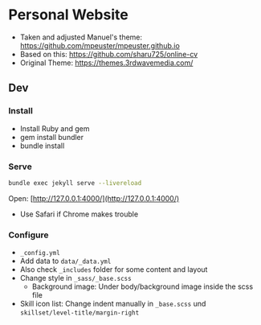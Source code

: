 # Personal Website

* Taken and adjusted Manuel's theme: https://github.com/mpeuster/mpeuster.github.io
* Based on this: https://github.com/sharu725/online-cv
* Original Theme: https://themes.3rdwavemedia.com/

## Dev

### Install

- Install Ruby and gem
- gem install bundler
- bundle install

### Serve

```sh
bundle exec jekyll serve --livereload
```

Open: [http://127.0.0.1:4000/](http://127.0.0.1:4000/)

* Use Safari if Chrome makes trouble

### Configure

* `_config.yml`
* Add data to `data/_data.yml`
* Also check `_includes` folder for some content and layout
* Change style in `_sass/_base.scss`
  * Background image: Under body/background image inside the scss file
* Skill icon list: Change indent manually in `_base.scss` und `skillset/level-title/margin-right`